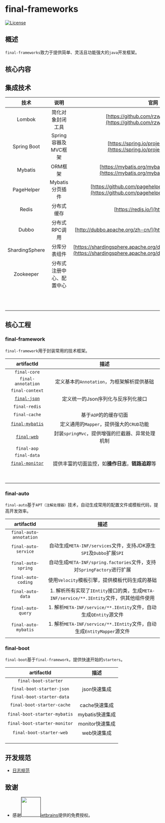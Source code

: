 # final-frameworks

[![License](http://img.shields.io/:license-apache-brightgreen.svg)](http://www.apache.org/licenses/LICENSE-2.0.html)


## 概述

`final-frameworks`致力于提供简单、灵活且功能强大的`java`开发框架。



## 核心内容





## 集成技术

|      技术      |           说明           |                             官网                             |
| :------------: | :----------------------: | :----------------------------------------------------------: |
|     Lombok     |     简化对象封闭工具     | [https://github.com/rzwitserloot/lombok](https://github.com/rzwitserloot/lombok) |
|  Spring Boot   |   Spring容器及MVC框架    | [https://spring.io/projects/spring-boot](https://spring.io/projects/spring-boot) |
|    Mybatis     |         ORM框架          | [https://mybatis.org/mybatis-3/zh/index.html](https://mybatis.org/mybatis-3/zh/index.html) |
|   PageHelper   |     Mybatis分页插件      | [https://github.com/pagehelper/Mybatis-PageHelper](https://github.com/pagehelper/Mybatis-PageHelper) |
|     Redis      |        分布式缓存        |            [https://redis.io/](https://redis.io/)            |
|     Dubbo      |      分布式RPC调用       | [http://dubbo.apache.org/zh-cn/](http://dubbo.apache.org/zh-cn/) |
| ShardingSphere |       分库分表组件       | [https://shardingsphere.apache.org/document/current/cn/overview/](https://shardingsphere.apache.org/document/current/cn/overview/) |
|   Zookeeper    | 分布式注册中心、配置中心 |                                                              |
|                |                          |                                                              |
|                |                          |                                                              |
|                |                          |                                                              |
|                |                          |                                                              |
|                |                          |                                                              |
|                |                          |                                                              |
|                |                          |                                                              |
|                |                          |                                                              |
|                |                          |                                                              |
|                |                          |                                                              |
|                |                          |                                                              |

## 核心工程

### final-framework

`final-framework`用于封装常用的技术框架。

|                         artifactId                         |                        描述                        |
| :--------------------------------------------------------: | :------------------------------------------------: |
|                        `final-core`                        |                                                    |
|                     `final-annotation`                     |     定义基本的`Annotation`，为框架解析提供基础     |
|                      `final-context`                       |                                                    |
|    [`final-json`](final-framework/final-json/README.md)    |         定义统一的Json序列化与反序列化接口         |
|                       `final-redis`                        |                                                    |
|                       `final-cache`                        |               基于`AOP`的的缓存切面                |
| [`final-mybatis`](final-framework/final-mybatis/README.md) |      定义通用的`Mapper`，提供强大的`CRUD`功能      |
|     [`final-web`](final-framework/final-web/README.md)     |  封装`springMvc`，提供增强的拦截器、异常处理机制   |
|                        `final-aop`                         |                                                    |
|                        `final-data`                        |                                                    |
| [`final-monitor`](final-framework/final-monitor/README.md) | 提供丰富的切面监控，如**操作日志**，**链路追踪**等 |
|                                                            |                                                    |
|                                                            |                                                    |
|                                                            |                                                    |
|                                                            |                                                    |
|                                                            |                                                    |
|                                                            |                                                    |
|                                                            |                                                    |
|                                                            |                                                    |



### final-auto

`final-auto`基于`APT（注解处理器）`技术，自动生成常用的配置文件或模板代码，提高开发效率。

|       artifactId        |                             描述                             |
| :---------------------: | :----------------------------------------------------------: |
| `final-auto-annotation` |                                                              |
|  `final-auto-service`   | 自动生成`META-INF/services`文件，支持JDK原生`SPI`及`Dubbo`扩展`SPI` |
|   `final-auto-spring`   | 自动生成`META-INF/spring.factories`文件，支持对`SpringFactory`进行扩展 |
|   `final-auto-coding`   |        使用`Velocity`模板引擎，提供模板代码生成的基础        |
|    `final-auto-data`    | 1. 解析所有实现了`IEntity`接口的类，生成`META-INF/service/**.IEntity`文件，供其他组件使用 |
|   `final-auto-query`    | 1. 解析`META-INF/service/**.IEntity`文件，自动生成`QEntity`源文件 |
|  `final-auto-mybatis`   | 1. 解析`META-INF/service/**.IEntity`文件，自动生成`EntityMapper`源文件 |
|                         |                                                              |




### final-boot

`final-boot`基于`final-framework`，提供快速开始的`starters`。

|          artifactId          |      描述       |
| :--------------------------: | :-------------: |
|     `final-boot-starter`     |                 |
|  `final-boot-starter-json`   |  json快速集成   |
|  `final-boot-starter-data`   |                 |
|  `final-boot-starter-cache`  |  cache快速集成  |
| `final-boot-starter-mybatis` | mybatis快速集成 |
| `final-boot-starter-monitor` | monitor快速集成 |
|   `final-boot-starter-web`   |   web快速集成   |
|                              |                 |
|                              |                 |
|                              |                 |



## 开发规范

* [日志规范](docs/code-rules/logger.md)

## 致谢

* 感谢<a href=""><img src="https://www.jetbrains.com/apple-touch-icon.png" width="64" height="64">jetbrains</a>提供的免费授权。
